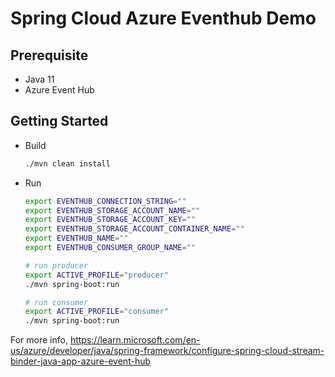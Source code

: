 # Spring Cloud Azure Eventhub Demo 

## Prerequisite
* Java 11
* Azure Event Hub 


## Getting Started

* Build
    ```bash
    ./mvn clean install
    ```
* Run
    ```bash
    export EVENTHUB_CONNECTION_STRING=""
    export EVENTHUB_STORAGE_ACCOUNT_NAME=""
    export EVENTHUB_STORAGE_ACCOUNT_KEY=""
    export EVENTHUB_STORAGE_ACCOUNT_CONTAINER_NAME=""
    export EVENTHUB_NAME=""
    export EVENTHUB_CONSUMER_GROUP_NAME=""
    
    # run producer
    export ACTIVE_PROFILE="producer"
    ./mvn spring-boot:run

    # run consumer
    export ACTIVE_PROFILE="consumer"
    ./mvn spring-boot:run
    ```
  
For more info, https://learn.microsoft.com/en-us/azure/developer/java/spring-framework/configure-spring-cloud-stream-binder-java-app-azure-event-hub 